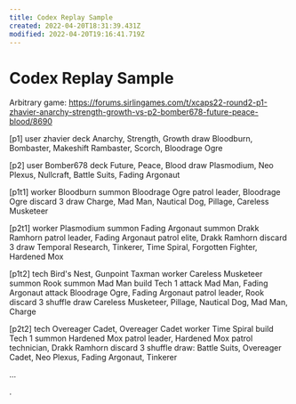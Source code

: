 ```yaml
---
title: Codex Replay Sample
created: 2022-04-20T18:31:39.431Z
modified: 2022-04-20T19:16:41.719Z
---
```


# Codex Replay Sample

Arbitrary game: https://forums.sirlingames.com/t/xcaps22-round2-p1-zhavier-anarchy-strength-growth-vs-p2-bomber678-future-peace-blood/8690

[p1]
user zhavier
deck Anarchy, Strength, Growth
draw Bloodburn, Bombaster, Makeshift Rambaster, Scorch, Bloodrage Ogre

[p2]
user Bomber678
deck Future, Peace, Blood
draw Plasmodium, Neo Plexus, Nullcraft, Battle Suits, Fading Argonaut

[p1t1]
worker Bloodburn
summon Bloodrage Ogre
patrol leader, Bloodrage Ogre
discard 3
draw Charge, Mad Man, Nautical Dog, Pillage, Careless Musketeer

[p2t1]
worker Plasmodium
summon Fading Argonaut
summon Drakk Ramhorn
patrol leader, Fading Argonaut
patrol elite, Drakk Ramhorn
discard 3
draw Temporal Research, Tinkerer, Time Spiral, Forgotten Fighter, Hardened Mox

[p1t2]
tech Bird's Nest, Gunpoint Taxman
worker Careless Musketeer
summon Rook
summon Mad Man
build Tech 1
attack Mad Man, Fading Argonaut
attack Bloodrage Ogre, Fading Argonaut
patrol leader, Rook
discard 3
shuffle
draw Careless Musketeer, Pillage, Nautical Dog, Mad Man, Charge

[p2t2]
tech Overeager Cadet, Overeager Cadet
worker Time Spiral
build Tech 1
summon Hardened Mox
patrol leader, Hardened Mox
patrol technician, Drakk Ramhorn
discard 3
shuffle
draw: Battle Suits, Overeager Cadet, Neo Plexus, Fading Argonaut, Tinkerer

...








.
